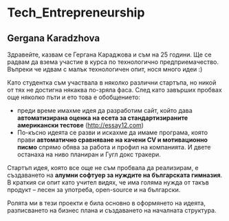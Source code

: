 # Tech_Entrepreneurship
## Gergana Karadzhova

Здравейте, 
казвам се Гергана Караджова и съм на 25 години. Ще се радвам да взема участие в курса по технологично предприемачество. Въпреки че идвам с малък технологичен опит, нося много идеи :)

Като студентка съм участвала в няколко различни стартъпа, но никой от тях не достигна някаква по-зряла фаса. След като завърших пробвах още няколко пъти и ето това е обобщението:
* преди време имахме идея да разработим сайт, който дава **автоматизирана оценка на есета за стандартизираните американски тестове** (http://essay12.com) 
* По-късно идеята се разви и искахме да имаме програма, която прави **автоматично сравняване на качени CV и мотивационно писмо** спрямо обява за работа и профил на компанията.  И двете останаха на ниво планиран и Гугл докс тракери.

Стартъп идея, която все още не съм пробвала да реализирам, е създаването на **алумни софтуер за нуждите на българската гимназия**. В краткия си опит като учител видях, че има голяма нужда от такъв продукт – лесен за употреба, open-source и на български.

Ролята ми в тези проекти е била основно в оформянето на идеята, разписването на бизнес плана и създаването на началната структура.  

